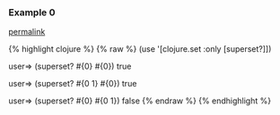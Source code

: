 ### Example 0
[permalink](#example-0)

{% highlight clojure %}
{% raw %}
(use '[clojure.set :only [superset?]])

user=> (superset? #{0} #{0})
true

user=> (superset? #{0 1} #{0})
true

user=> (superset? #{0} #{0 1})
false
{% endraw %}
{% endhighlight %}



